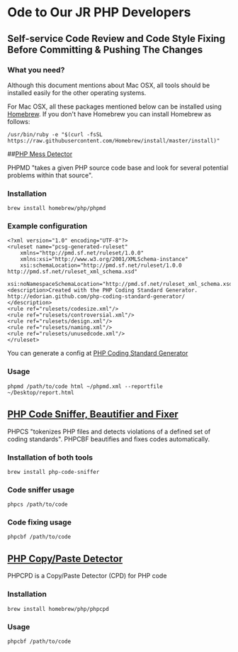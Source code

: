 
# Ode to Our JR PHP Developers
## Self-service Code Review and Code Style Fixing Before Committing & Pushing The Changes

### What you need?

Although this document mentions about Mac OSX, all tools should be installed easily for the other operating systems.


For Mac OSX,  all these packages mentioned below can be installed using [Homebrew](http://brew.sh/). If you don't have Homebrew you can install Homebrew as follows:

```
/usr/bin/ruby -e "$(curl -fsSL https://raw.githubusercontent.com/Homebrew/install/master/install)"
```


##[PHP Mess Detector](https://phpmd.org/)

PHPMD "takes a given PHP source code base and look for several potential problems within that source".

### Installation
```
brew install homebrew/php/phpmd
```

### Example configuration
```
<?xml version="1.0" encoding="UTF-8"?>
<ruleset name="pcsg-generated-ruleset" 
    xmlns="http://pmd.sf.net/ruleset/1.0.0" 
    xmlns:xsi="http://www.w3.org/2001/XMLSchema-instance" 
    xsi:schemaLocation="http://pmd.sf.net/ruleset/1.0.0 http://pmd.sf.net/ruleset_xml_schema.xsd"
    xsi:noNamespaceSchemaLocation="http://pmd.sf.net/ruleset_xml_schema.xsd">
<description>Created with the PHP Coding Standard Generator. http://edorian.github.com/php-coding-standard-generator/
</description>
<rule ref="rulesets/codesize.xml"/>
<rule ref="rulesets/controversial.xml"/>
<rule ref="rulesets/design.xml"/>
<rule ref="rulesets/naming.xml"/>
<rule ref="rulesets/unusedcode.xml"/>
</ruleset>
```

You can generate a config at [PHP Coding Standard Generator](http://edorian.github.io/php-coding-standard-generator/#phpmd)

### Usage
```
phpmd /path/to/code html ~/phpmd.xml --reportfile ~/Desktop/report.html
```

## [PHP Code Sniffer, Beautifier and Fixer](https://github.com/squizlabs/PHP_CodeSniffer)

PHPCS "tokenizes PHP files and detects violations of a defined set of coding standards". 
PHPCBF beautifies and fixes codes automatically.

### Installation of both tools
```
brew install php-code-sniffer

```
### Code sniffer usage
```
phpcs /path/to/code
```

### Code fixing usage
```
phpcbf /path/to/code
```


## [PHP Copy/Paste Detector](https://github.com/sebastianbergmann/phpcpd)
PHPCPD is a Copy/Paste Detector (CPD) for PHP code

### Installation
```
brew install homebrew/php/phpcpd
```
### Usage
```
phpcbf /path/to/code
```